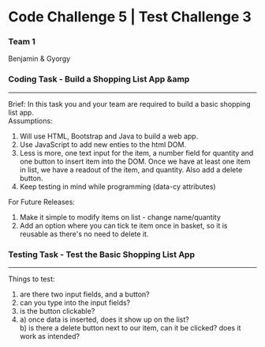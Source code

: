 # Code Challenge 5 | Test Challenge 3
### Team 1

Benjamin & Gyorgy


### Coding Task - Build a Shopping List App &amp
---
Brief: In this task you and your team are required to build a basic shopping list app. <br>
Assumptions:
1. Will use HTML, Bootstrap and Java to build a web app.
2. Use JavaScript to add new enties to the html DOM.
3. Less is more, one text input for the item, a number field for quantity and one button to insert item into the DOM.
Once we have at least one item in list, we have a readout of the item, and quantity. Also add a delete button.
4. Keep testing in mind while programming (data-cy attributes) <br>

For Future Releases:
1. Make it simple to modify items on list - change name/quantity
2. Add an option where you can tick te item once in basket, so it is reusable as there's no need to delete it.


### Testing Task - Test the Basic Shopping List App
---
Things to test:
1. are there two input fields, and a button?
2. can you type into the input fields?
3. is the button clickable?
4. a) once data is inserted, does it show up on the list? <br>
   b) is there a delete button next to our item, can it be clicked? does it work as intended?

